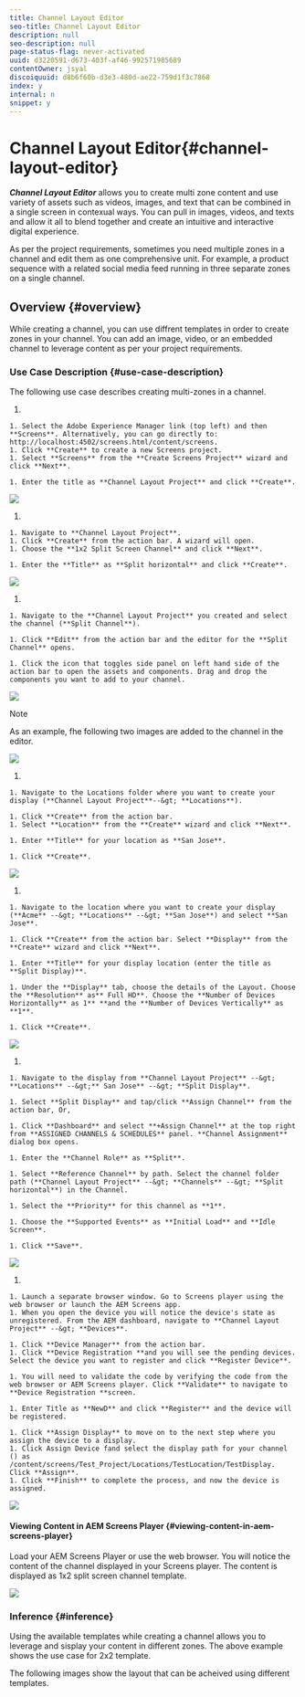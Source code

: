 ```yaml
---
title: Channel Layout Editor
seo-title: Channel Layout Editor
description: null
seo-description: null
page-status-flag: never-activated
uuid: d3220591-d673-403f-af46-992571985689
contentOwner: jsyal
discoiquuid: d8b6f60b-d3e3-480d-ae22-759d1f3c7868
index: y
internal: n
snippet: y
---
```


# Channel Layout Editor{#channel-layout-editor}

***Channel Layout Editor*** allows you to create multi zone content and use variety of assets such as videos, images, and text that can be combined in a single screen in contexual ways. You can pull in images, videos, and texts and allow it all to blend together and create an intuitive and interactive digital experience.

As per the project requirements, sometimes you need multiple zones in a channel and edit them as one comprehensive unit. For example, a product sequence with a related social media feed running in three separate zones on a single channel.

## Overview {#overview}

While creating a channel, you can use diffrent templates in order to create zones in your channel. You can add an image, video, or an embedded channel to leverage content as per your project requirements.

### Use Case Description {#use-case-description}

The following use case describes creating multi-zones in a channel.

1.

    1. Select the Adobe Experience Manager link (top left) and then **Screens**. Alternatively, you can ﻿go directly to: http://localhost:4502/screens.html/content/screens.
    1. Click **Create** to create a new Screens project.
    1. Select **Screens** from the **Create Screens Project** wizard and click **Next**. 
    
    1. Enter the title as **Channel Layout Project** and click **Create**.

   ![](assets/ch1.gif)

1.

    1. Navigate to **Channel Layout Project**.
    1. Click **Create** from the action bar. A wizard will open.
    1. Choose the **1x2 Split Screen Channel** and click **Next**. 
    
    1. Enter the **Title** as **Split horizontal** and click **Create**.

   ![](assets/channelcreation.gif)

1.

    1. Navigate to the **Channel Layout Project** you created and select the channel (**Split Channel**).
    
    1. Click **Edit** from the action bar and the editor for the **Split Channel** opens.
    
    1. Click the icon that toggles side panel on left hand side of the action bar to open the assets and components. Drag and drop the components you want to add to your channel.

   ![](assets/ch4.gif)

   >[!NOTE]
   >
   >As an example, fhe following two images are added to the channel in the editor.

   ![](assets/screen_shot_2018-02-08at123635pm.png)

1.

    1. Navigate to the Locations folder where you want to create your display (**Channel Layout Project**--&gt; **Locations**).
    
    1. Click **Create** from the action bar. 
    1. Select **Location** from the **Create** wizard and click **Next**.
    
    1. Enter **Title** for your location as **San Jose**.
    
    1. Click **Create**.

   ![](assets/ch5.gif)

1.

    1. Navigate to the location where you want to create your display (**Acme** --&gt; **Locations** --&gt; **San Jose**) and select **San Jose**.
    
    1. Click **Create** from the action bar. Select **Display** from the **Create** wizard and click **Next**.
    
    1. Enter **Title** for your display location (enter the title as **Split Display)**.
    
    1. Under the **Display** tab, choose the details of the Layout. Choose the **Resolution** as** Full HD**. Choose the **Number of Devices Horizontally** as 1** **and the **Number of Devices Vertically** as **1**.
    
    1. Click **Create**.

   ![](assets/ch6.gif)

1.

    1. Navigate to the display from **Channel Layout Project** --&gt; **Locations** --&gt;** San Jose** --&gt; **Split Display**.
    
    1. Select **Split Display** and tap/click **Assign Channel** from the action bar, Or,
    
    1. Click **Dashboard** and select **+Assign Channel** at the top right from **ASSIGNED CHANNELS & SCHEDULES** panel. **Channel Assignment** dialog box opens.
    
    1. Enter the **Channel Role** as **Split**.
    
    1. Select **Reference Channel** by path. Select the channel folder path (**Channel Layout Project** --&gt; **Channels** --&gt; **Split horizontal**) in the Channel.
    
    1. Select the **Priority** for this channel as **1**.
    
    1. Choose the **Supported Events** as **Initial Load** and **Idle Screen**.
    
    1. Click **Save**.

   ![](assets/ch7.gif)

1.

    1. Launch a separate browser window. Go to Screens player using the web browser or launch the AEM Screens app.
    1. When you open the device you will notice the device's state as unregistered. From the AEM dashboard, navigate to **Channel Layout Project** --&gt; **Devices**.
    
    1. Click **Device Manager** from the action bar.
    1. Click **Device Registration **and you will see the pending devices. Select the device you want to register and click **Register Device**.
    
    1. You will need to validate the code by verifying the code from the web browser or AEM Screens player. Click **Validate** to navigate to **Device Registration **screen.
    
    1. Enter Title as **NewD** and click **Register** and the device will be registered.
    
    1. Click **Assign Display** to move on to the next step where you assign the device to a display.
    1. Click Assign Device fand select the display path for your channel () as /content/screens/Test_Project/Locations/TestLocation/TestDisplay. Click **Assign**.
    1. Click **Finish** to complete the process, and now the device is assigned.

   ![](assets/ch8.gif)

#### Viewing Content in AEM Screens Player {#viewing-content-in-aem-screens-player}

Load your AEM Screens Player or use the web browser. You will notice the content of the channel displayed in your Screens player. The content is displayed as 1x2 split screen channel template.

![](assets/screen_shot_2018-02-08at123648pm.png) 

### Inference {#inference}

Using the available templates while creating a channel allows you to leverage and sisplay your content in different zones. The above example shows the use case for 2x2 template.

The following images show the layout that can be acheived using different templates.
